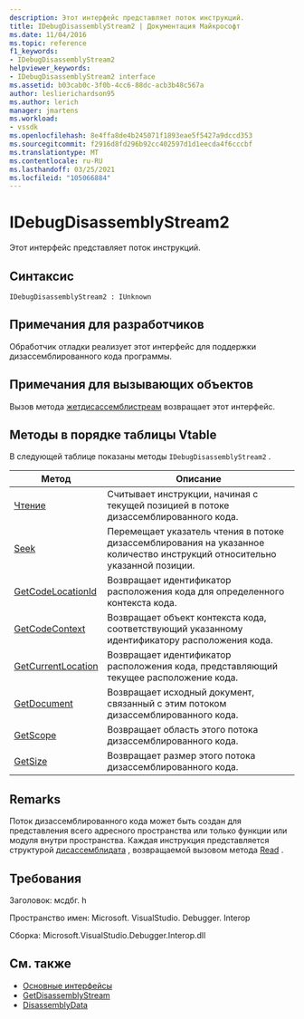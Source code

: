 ```yaml
---
description: Этот интерфейс представляет поток инструкций.
title: IDebugDisassemblyStream2 | Документация Майкрософт
ms.date: 11/04/2016
ms.topic: reference
f1_keywords:
- IDebugDisassemblyStream2
helpviewer_keywords:
- IDebugDisassemblyStream2 interface
ms.assetid: b03cab0c-3f0b-4cc6-88dc-acb3b48c567a
author: leslierichardson95
ms.author: lerich
manager: jmartens
ms.workload:
- vssdk
ms.openlocfilehash: 8e4ffa8de4b245071f1893eae5f5427a9dccd353
ms.sourcegitcommit: f2916d8fd296b92cc402597d1d1eecda4f6cccbf
ms.translationtype: MT
ms.contentlocale: ru-RU
ms.lasthandoff: 03/25/2021
ms.locfileid: "105066884"
---
```

# <a name="idebugdisassemblystream2"></a>IDebugDisassemblyStream2
Этот интерфейс представляет поток инструкций.

## <a name="syntax"></a>Синтаксис

```
IDebugDisassemblyStream2 : IUnknown
```

## <a name="notes-for-implementers"></a>Примечания для разработчиков
 Обработчик отладки реализует этот интерфейс для поддержки дизассемблированного кода программы.

## <a name="notes-for-callers"></a>Примечания для вызывающих объектов
 Вызов метода [жетдисассемблистреам](../../../extensibility/debugger/reference/idebugprogram2-getdisassemblystream.md) возвращает этот интерфейс.

## <a name="methods-in-vtable-order"></a>Методы в порядке таблицы Vtable
 В следующей таблице показаны методы `IDebugDisassemblyStream2` .

|Метод|Описание|
|------------|-----------------|
|[Чтение](../../../extensibility/debugger/reference/idebugdisassemblystream2-read.md)|Считывает инструкции, начиная с текущей позицией в потоке дизассемблированного кода.|
|[Seek](../../../extensibility/debugger/reference/idebugdisassemblystream2-seek.md)|Перемещает указатель чтения в потоке дизассемблирования на указанное количество инструкций относительно указанной позиции.|
|[GetCodeLocationId](../../../extensibility/debugger/reference/idebugdisassemblystream2-getcodelocationid.md)|Возвращает идентификатор расположения кода для определенного контекста кода.|
|[GetCodeContext](../../../extensibility/debugger/reference/idebugdisassemblystream2-getcodecontext.md)|Возвращает объект контекста кода, соответствующий указанному идентификатору расположения кода.|
|[GetCurrentLocation](../../../extensibility/debugger/reference/idebugdisassemblystream2-getcurrentlocation.md)|Возвращает идентификатор расположения кода, представляющий текущее расположение кода.|
|[GetDocument](../../../extensibility/debugger/reference/idebugdisassemblystream2-getdocument.md)|Возвращает исходный документ, связанный с этим потоком дизассемблированного кода.|
|[GetScope](../../../extensibility/debugger/reference/idebugdisassemblystream2-getscope.md)|Возвращает область этого потока дизассемблированного кода.|
|[GetSize](../../../extensibility/debugger/reference/idebugdisassemblystream2-getsize.md)|Возвращает размер этого потока дизассемблированного кода.|

## <a name="remarks"></a>Remarks
 Поток дизассемблированного кода может быть создан для представления всего адресного пространства или только функции или модуля внутри пространства. Каждая инструкция представляется структурой [дисассемблидата](../../../extensibility/debugger/reference/disassemblydata.md) , возвращаемой вызовом метода [Read](../../../extensibility/debugger/reference/idebugdisassemblystream2-read.md) .

## <a name="requirements"></a>Требования
 Заголовок: мсдбг. h

 Пространство имен: Microsoft. VisualStudio. Debugger. Interop

 Сборка: Microsoft.VisualStudio.Debugger.Interop.dll

## <a name="see-also"></a>См. также
- [Основные интерфейсы](../../../extensibility/debugger/reference/core-interfaces.md)
- [GetDisassemblyStream](../../../extensibility/debugger/reference/idebugprogram2-getdisassemblystream.md)
- [DisassemblyData](../../../extensibility/debugger/reference/disassemblydata.md)
